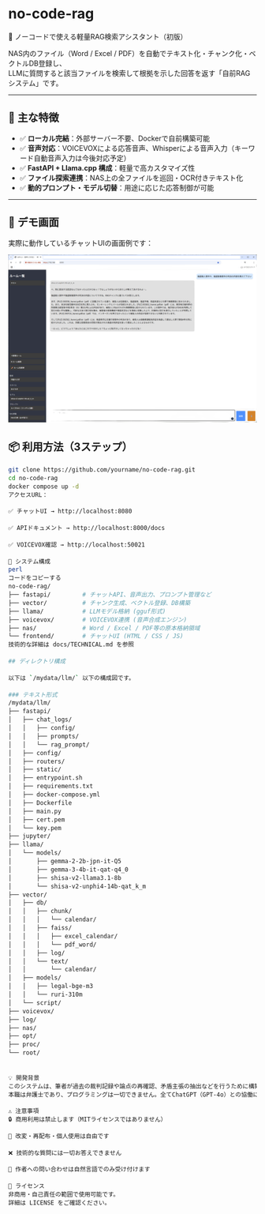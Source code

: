 # no-code-rag

🧠 ノーコードで使える軽量RAG検索アシスタント（初版）

NAS内のファイル（Word / Excel / PDF）を自動でテキスト化・チャンク化・ベクトルDB登録し、  
LLMに質問すると該当ファイルを検索して根拠を示した回答を返す「自前RAGシステム」です。

---

## 🚀 主な特徴

- ✅ **ローカル完結**：外部サーバー不要、Dockerで自前構築可能
- ✅ **音声対応**：VOICEVOXによる応答音声、Whisperによる音声入力（キーワード自動音声入力は今後対応予定）
- ✅ **FastAPI + Llama.cpp 構成**：軽量で高カスタマイズ性
- ✅ **ファイル探索連携**：NAS上の全ファイルを巡回・OCR付きテキスト化
- ✅ **動的プロンプト・モデル切替**：用途に応じた応答制御が可能

---
## 💬 デモ画面

実際に動作しているチャットUIの画面例です：

![UI デモ](docs/demo_chat_ui.png)


## 📦 利用方法（3ステップ）

```bash
git clone https://github.com/yourname/no-code-rag.git
cd no-code-rag
docker compose up -d
アクセスURL：

✅ チャットUI → http://localhost:8080

✅ APIドキュメント → http://localhost:8000/docs

✅ VOICEVOX確認 → http://localhost:50021

📂 システム構成
perl
コードをコピーする
no-code-rag/
├── fastapi/         # チャットAPI、音声出力、プロンプト管理など
├── vector/          # チャンク生成、ベクトル登録、DB構築
├── llama/           # LLMモデル格納 (gguf形式)
├── voicevox/        # VOICEVOX連携 (音声合成エンジン)
├── nas/             # Word / Excel / PDF等の原本格納領域
└── frontend/        # チャットUI (HTML / CSS / JS)
技術的な詳細は docs/TECHNICAL.md を参照

## ディレクトリ構成

以下は `/mydata/llm/` 以下の構成図です。

### テキスト形式
/mydata/llm/
├── fastapi/
│   ├── chat_logs/
│   │   ├── config/
│   │   ├── prompts/
│   │   └── rag_prompt/
│   ├── config/
│   ├── routers/
│   ├── static/
│   ├── entrypoint.sh
│   ├── requirements.txt
│   ├── docker-compose.yml
│   ├── Dockerfile
│   ├── main.py
│   ├── cert.pem
│   └── key.pem
├── jupyter/
├── llama/
│   └── models/
│       ├── gemma-2-2b-jpn-it-Q5
│       ├── gemma-3-4b-it-qat-q4_0
│       ├── shisa-v2-llama3.1-8b
│       └── shisa-v2-unphi4-14b-qat_k_m
├── vector/
│   ├── db/
│   │   ├── chunk/
│   │   │   └── calendar/
│   │   ├── faiss/
│   │   │   ├── excel_calendar/
│   │   │   └── pdf_word/
│   │   ├── log/
│   │   └── text/
│   │       └── calendar/
│   ├── models/
│   │   ├── legal-bge-m3
│   │   └── ruri-310m
│   └── script/
├── voicevox/
├── log/
├── nas/
├── opt/
├── proc/
└── root/


💡 開発背景
このシステムは、筆者が過去の裁判記録や論点の再確認、矛盾主張の抽出などを行うために構築したものです。
本職は弁護士であり、プログラミングは一切できません。全てChatGPT（GPT-4o）との協働により作成されました。

⚠️ 注意事項
🔒 商用利用は禁止します（MITライセンスではありません）

🔧 改変・再配布・個人使用は自由です

❌ 技術的な質問には一切お答えできません

📎 作者への問い合わせは自然言語でのみ受け付けます

📄 ライセンス
非商用・自己責任の範囲で使用可能です。
詳細は LICENSE をご確認ください。

